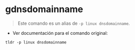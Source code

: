 # gdnsdomainname

> Este comando es un alias de `-p linux dnsdomainname`.

- Ver documentación para el comando original:

`tldr -p linux dnsdomainname`
